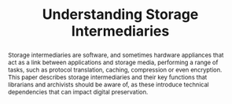 ---
abstract: 'Storage intermediaries are software, and sometimes hardware appliances
  that act as a link between applications and storage media, performing a range of
  tasks, such as protocol translation, caching, compression or even encryption. This
  paper describes storage intermediaries and their key functions that librarians and
  archivists should be aware of, as these introduce technical dependencies that can
  impact digital preservation.

  '
creators:
- Brower, Don
- Hockx-Yu, Helen
date: null
document_url: https://services.phaidra.univie.ac.at/api/object/o:1424895/download
grand_parent: iPRES
institutions:
- University of Notre Dame
keywords:
- archival storage
- storage gateway
- cloud storage
- tape storage
- digital preservation
- redundancy
- diversification
landing_page_url: https://phaidra.univie.ac.at/o:1424895
language: eng
layout: publication
license: CC BY 4.0 International
notes_url: null
parent: iPRES 2021
presentation_url: null
size: 205974
source_name: iPRES
title: Understanding Storage Intermediaries
type: paper
year: 2021
---